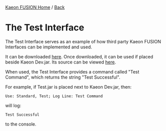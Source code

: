 [Kaeon FUSION Home](https://github.com/Gallery-of-Kaeon/Kaeon-FUSION/blob/master/README.md) /
[Back](https://github.com/Gallery-of-Kaeon/Kaeon-FUSION/blob/master/Kaeon%20FUSION/API/Interface%20Development%20Framework/README.md)

# The Test Interface

The Test Interface serves as an example of how third party Kaeon FUSION Interfaces can be implemented and used.

It can be downloaded [here](https://github.com/Gallery-of-Kaeon/Kaeon-FUSION/raw/master/Kaeon%20FUSION/API/Interface%20Development%20Framework/Sample%20Interface/Interface/Test.jar). Once downloaded, it can be used if placed beside Kaeon Dev.jar.
Its source can be viewed [here](https://github.com/Gallery-of-Kaeon/Kaeon-FUSION/tree/master/Kaeon%20FUSION/API/Interface%20Development%20Framework/Sample%20Interface/Source).

When used,
the Test Interface provides a command called "Test Command",
which returns the string "Test Successful".

For example, if Test.jar is placed next to Kaeon Dev.jar, then:

    Use: Standard, Test; Log Line: Test Command

will log:

    Test Successful

to the console.
